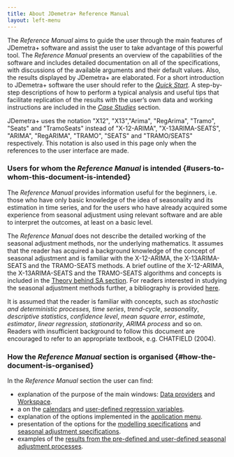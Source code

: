 ```yaml
---
title: About JDemetra+ Reference Manual
layout: left-menu
---
```


The *Reference Manual* aims to guide the user through
the main features of JDemetra+ software and assist the user to take
advantage of this powerful tool. The *Reference Manual*
presents an overview of the capabilities of the software and
includes detailed documentation on all of the specifications, with
discussions of the available arguments and their default values. Also,
the results displayed by JDemetra+ are elaborated. For a short introduction to JDemetra+ software the user 
should refer to the [*Quick Start*](../quick-start/). A step-by-step
descriptions of how to perform a typical analysis and useful tips that
facilitate replication of the results with the user’s own data and
working instructions are included in the [*Case Studies*](../case-studies) section.

JDemetra+ uses the notation "X12", "X13","Arima", "RegArima", "Tramo",
"Seats" and "TramoSeats" instead of "X-12-ARIMA", "X-13ARIMA-SEATS",
"ARIMA", "RegARIMA", "TRAMO", "SEATS" and "TRAMO/SEATS" respectively.
This notation is also used in this page only when the references to the user interface are made.

### Users for whom the *Reference Manual* is intended {#users-to-whom-this-document-is-intended}

The *Reference Manual* provides information useful for the beginners, i.e.
those who have only basic knowledge of the idea of seasonality and
its estimation in time series, and for the users who have already
acquired some experience from seasonal adjustment using relevant
software and are able to interpret the outcomes, at least on a basic
level.

The *Reference Manual* does not describe the detailed working of the seasonal
adjustment methods, nor the underlying mathematics. It assumes that the
reader has acquired a background knowledge of the concept of seasonal
adjustment and is familiar with the X-12-ARIMA, the X-13ARIMA-SEATS and
the TRAMO-SEATS methods. A brief outline of the X-12-ARIMA, the
X-13ARIMA-SEATS and the TRAMO-SEATS algorithms and concepts is included in the [Theory behind SA section](../theory/).
For readers interested in studying the seasonal adjustment methods
further, a bibliography is provided [here](../references/).

It is assumed that the reader is familiar with concepts, such as
*stochastic and* *deterministic processes,* *time series*,
*trend-cycle*, *seasonality*, *descriptive statistics*, *confidence
level*, *mean square error*, *estimate*, *estimator*, *linear
regression, stationarity*, *ARIMA process* and so on. Readers with
insufficient background to follow this document are encouraged to refer
to an appropriate textbook, e.g. CHATFIELD (2004).

### How the *Reference Manual* section is organised {#how-the-document-is-organised}

In the *Reference Manual* section the user can find:

- explanation of the purpose of the main windows: [Data providers](../reference-manual/data-providers.html) and [Workspace](../reference-manual/workspace.html).
- a on the [calendars](../reference-manual/calendars.html) and [user-defined regression variables](../reference-manual/user-defined-variables.html).
- explanation of the options implemented in the [application menu](../reference-manual/application-menu.html).
- presentation of the options for the [modelling specifications](../reference-manual/modelling.html) and [seasonal adjustment specifications](../reference-manual/sa-specifications.html).
- examples of the [results from the pre-defined and user-defined seasonal adjustment processes](../reference-manual/output.html).


